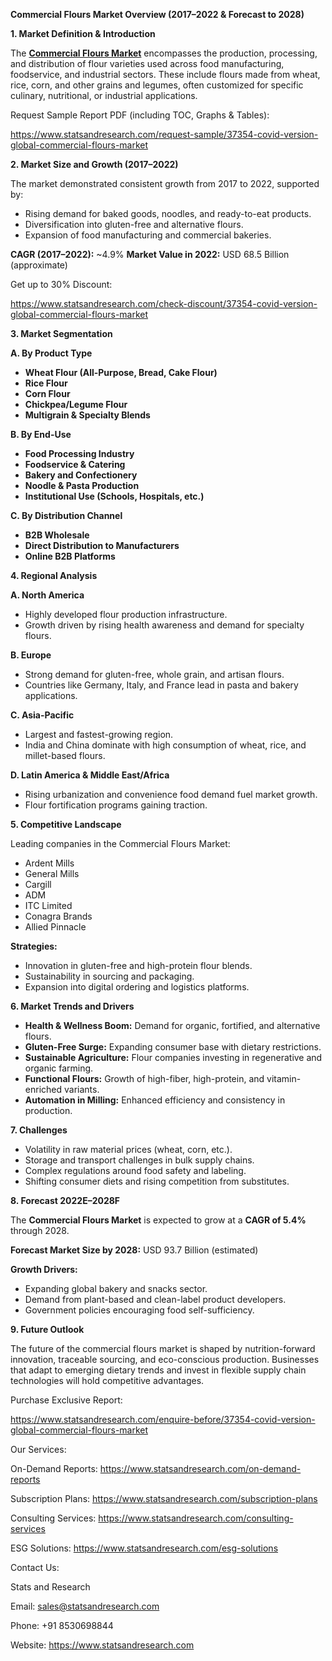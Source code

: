 ﻿**Commercial Flours Market Overview (2017–2022 & Forecast to 2028)**

**1. Market Definition & Introduction**

The [**Commercial Flours Market**](https://www.statsandresearch.com/report/37354-covid-version-global-commercial-flours-market) encompasses the production, processing, and distribution of flour varieties used across food manufacturing, foodservice, and industrial sectors. These include flours made from wheat, rice, corn, and other grains and legumes, often customized for specific culinary, nutritional, or industrial applications.

Request Sample Report PDF (including TOC, Graphs & Tables):

<https://www.statsandresearch.com/request-sample/37354-covid-version-global-commercial-flours-market>

**2. Market Size and Growth (2017–2022)**

The market demonstrated consistent growth from 2017 to 2022, supported by:

- Rising demand for baked goods, noodles, and ready-to-eat products.
- Diversification into gluten-free and alternative flours.
- Expansion of food manufacturing and commercial bakeries.

**CAGR (2017–2022):** ~4.9%
**Market Value in 2022:** USD 68.5 Billion (approximate)

Get up to 30% Discount:

<https://www.statsandresearch.com/check-discount/37354-covid-version-global-commercial-flours-market>

**3. Market Segmentation**

**A. By Product Type**

- **Wheat Flour (All-Purpose, Bread, Cake Flour)**
- **Rice Flour**
- **Corn Flour**
- **Chickpea/Legume Flour**
- **Multigrain & Specialty Blends**

**B. By End-Use**

- **Food Processing Industry**
- **Foodservice & Catering**
- **Bakery and Confectionery**
- **Noodle & Pasta Production**
- **Institutional Use (Schools, Hospitals, etc.)**

**C. By Distribution Channel**

- **B2B Wholesale**
- **Direct Distribution to Manufacturers**
- **Online B2B Platforms**

**4. Regional Analysis**

**A. North America**

- Highly developed flour production infrastructure.
- Growth driven by rising health awareness and demand for specialty flours.

**B. Europe**

- Strong demand for gluten-free, whole grain, and artisan flours.
- Countries like Germany, Italy, and France lead in pasta and bakery applications.

**C. Asia-Pacific**

- Largest and fastest-growing region.
- India and China dominate with high consumption of wheat, rice, and millet-based flours.

**D. Latin America & Middle East/Africa**

- Rising urbanization and convenience food demand fuel market growth.
- Flour fortification programs gaining traction.

**5. Competitive Landscape**

Leading companies in the Commercial Flours Market:

- Ardent Mills
- General Mills
- Cargill
- ADM
- ITC Limited
- Conagra Brands
- Allied Pinnacle

**Strategies:**

- Innovation in gluten-free and high-protein flour blends.
- Sustainability in sourcing and packaging.
- Expansion into digital ordering and logistics platforms.

**6. Market Trends and Drivers**

- **Health & Wellness Boom:** Demand for organic, fortified, and alternative flours.
- **Gluten-Free Surge:** Expanding consumer base with dietary restrictions.
- **Sustainable Agriculture:** Flour companies investing in regenerative and organic farming.
- **Functional Flours:** Growth of high-fiber, high-protein, and vitamin-enriched variants.
- **Automation in Milling:** Enhanced efficiency and consistency in production.

**7. Challenges**

- Volatility in raw material prices (wheat, corn, etc.).
- Storage and transport challenges in bulk supply chains.
- Complex regulations around food safety and labeling.
- Shifting consumer diets and rising competition from substitutes.

**8. Forecast 2022E–2028F**

The **Commercial Flours Market** is expected to grow at a **CAGR of 5.4%** through 2028.

**Forecast Market Size by 2028:** USD 93.7 Billion (estimated)

**Growth Drivers:**

- Expanding global bakery and snacks sector.
- Demand from plant-based and clean-label product developers.
- Government policies encouraging food self-sufficiency.

**9. Future Outlook**

The future of the commercial flours market is shaped by nutrition-forward innovation, traceable sourcing, and eco-conscious production. Businesses that adapt to emerging dietary trends and invest in flexible supply chain technologies will hold competitive advantages.

Purchase Exclusive Report:

<https://www.statsandresearch.com/enquire-before/37354-covid-version-global-commercial-flours-market>



Our Services:

On-Demand Reports: <https://www.statsandresearch.com/on-demand-reports>

Subscription Plans: <https://www.statsandresearch.com/subscription-plans>

Consulting Services: <https://www.statsandresearch.com/consulting-services>

ESG Solutions: <https://www.statsandresearch.com/esg-solutions>

Contact Us:

Stats and Research

Email: <sales@statsandresearch.com>

Phone: +91 8530698844

Website: <https://www.statsandresearch.com>









